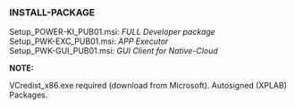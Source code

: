 <h3>INSTALL-PACKAGE</h3>


Setup_POWER-KI_PUB01.msi:	<i>FULL Developer package</i> </br>
Setup_PWK-EXC_PUB01.msi:	<i>APP Executor</i> </br>
Setup_PWK-GUI_PUB01.msi:	<i>GUI Client for Native-Cloud </i> </br>

<b>NOTE:</b></br> 

VCredist_x86.exe required (download from Microsoft).
Autosigned (XPLAB) Packages.

